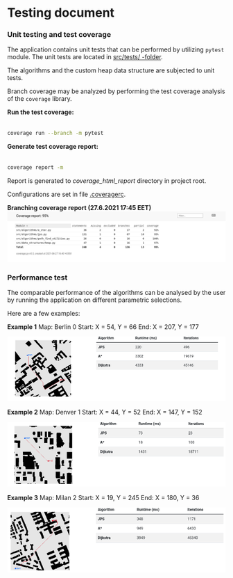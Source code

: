# Testing document

### Unit testing and test coverage
The application contains unit tests that can be performed by utilizing `pytest` module. The unit tests are located in [src/tests/ -folder](.src/tests).

The algorithms and the custom heap data structure are subjected to unit tests.

Branch coverage may be analyzed by performing the test coverage analysis of the `coverage` library.

**Run the test coverage:**


```bash

coverage run --branch -m pytest

```

**Generate test coverage report:**


```bash

coverage report -m

```

Report is generated to *coverage_html_report* directory in project root. 

Configurations are set in file [.coveragerc](.coveragerc).

**Branching coverage report (27.6.2021 17:45 EET)**
![Coverage report](./img/coverage_report.png)

### Performance test
The comparable performance of the algorithms can be analysed by the user by running the application on different parametric selections.

Here are a few examples:

**Example 1**
Map: Berlin 0
Start: X = 54, Y = 66
End: X = 207, Y = 177

![Example 1](./img/example1.png)

**Example 2**
Map: Denver 1
Start: X = 44, Y = 52
End: X = 147, Y = 152

![Example 2](./img/example2.png)

**Example 3**
Map: Milan 2
Start: X = 19, Y = 245
End: X = 180, Y = 36

![Example 2](./img/example3.png)

